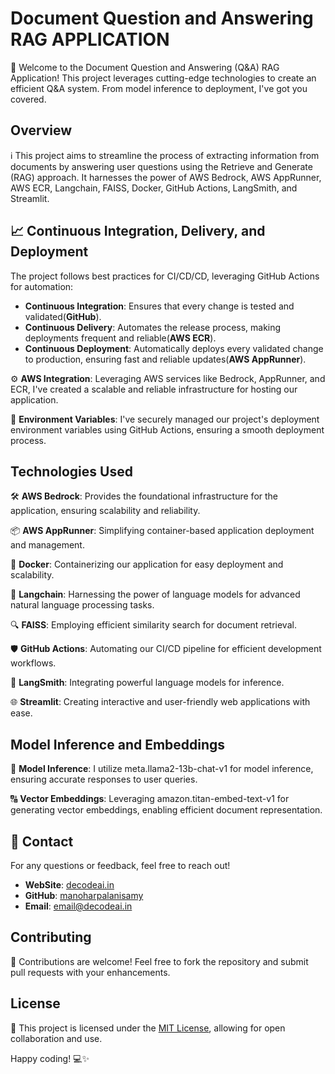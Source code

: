 # Document Question and Answering RAG APPLICATION

🚀 Welcome to the Document Question and Answering (Q&A) RAG Application! This project leverages cutting-edge technologies to create an efficient Q&A system. From model inference to deployment, I've got you covered.

## Overview

ℹ️ This project aims to streamline the process of extracting information from documents by answering user questions using the Retrieve and Generate (RAG) approach. It harnesses the power of AWS Bedrock, AWS AppRunner, AWS ECR, Langchain, FAISS, Docker, GitHub Actions, LangSmith, and Streamlit.

## 📈 Continuous Integration, Delivery, and Deployment

The project follows best practices for CI/CD/CD, leveraging GitHub Actions for automation:

- **Continuous Integration**: Ensures that every change is tested and validated(**GitHub**).
- **Continuous Delivery**: Automates the release process, making deployments frequent and reliable(**AWS ECR**).
- **Continuous Deployment**: Automatically deploys every validated change to production, ensuring fast and reliable updates(**AWS AppRunner**).


⚙️ **AWS Integration**: Leveraging AWS services like Bedrock, AppRunner, and ECR, I've created a scalable and reliable infrastructure for hosting our application.

🔑 **Environment Variables**: I've securely managed our project's deployment environment variables using GitHub Actions, ensuring a smooth deployment process.

## Technologies Used

🛠️ **AWS Bedrock**: Provides the foundational infrastructure for the application, ensuring scalability and reliability.

📦 **AWS AppRunner**: Simplifying container-based application deployment and management.

🐳 **Docker**: Containerizing our application for easy deployment and scalability.

🤖 **Langchain**: Harnessing the power of language models for advanced natural language processing tasks.

🔍 **FAISS**: Employing efficient similarity search for document retrieval.

🛡️ **GitHub Actions**: Automating our CI/CD pipeline for efficient development workflows.

🔗 **LangSmith**: Integrating powerful language models for inference.

🌐 **Streamlit**: Creating interactive and user-friendly web applications with ease.

## Model Inference and Embeddings

🧠 **Model Inference**: I utilize meta.llama2-13b-chat-v1 for model inference, ensuring accurate responses to user queries.

🔠 **Vector Embeddings**: Leveraging amazon.titan-embed-text-v1 for generating vector embeddings, enabling efficient document representation.

## 📧 Contact

For any questions or feedback, feel free to reach out!

- **WebSite**: [decodeai.in](https://decodeai.in)
- **GitHub**: [manoharpalanisamy](https://github.com/manoharpalanisamy)
- **Email**: [email@decodeai.in](mailto📧email@decodeai.in)

## Contributing

🤝 Contributions are welcome! Feel free to fork the repository and submit pull requests with your enhancements.

## License

📄 This project is licensed under the [MIT License](LICENSE), allowing for open collaboration and use.

Happy coding! 💻✨
